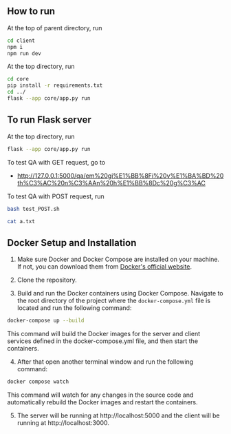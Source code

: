 ## How to run
At the top of parent directory, run
```bash
cd client
npm i
npm run dev
``` 

At the top directory, run
```bash
cd core
pip install -r requirements.txt
cd ../
flask --app core/app.py run
```

## To run Flask server
At the top directory, run
```bash
flask --app core/app.py run
```

To test QA with GET request, go to
- http://127.0.0.1:5000/qa/em%20gi%E1%BB%8Fi%20v%E1%BA%BD%20th%C3%AC%20n%C3%AAn%20h%E1%BB%8Dc%20g%C3%AC

To test QA with POST request, run
```bash
bash test_POST.sh

cat a.txt
```

## Docker Setup and Installation

1. Make sure Docker and Docker Compose are installed on your machine. If not, you can download them from [Docker's official website](https://www.docker.com/products/docker-desktop).

2. Clone the repository.

3. Build and run the Docker containers using Docker Compose. Navigate to the root directory of the project where the `docker-compose.yml` file is located and run the following command:

```sh
docker-compose up --build
```

This command will build the Docker images for the server and client services defined in the docker-compose.yml file, and then start the containers.

4. After that open another terminal window and run the following command:

```sh
docker compose watch
```

This command will watch for any changes in the source code and automatically rebuild the Docker images and restart the containers.

5. The server will be running at http://localhost:5000 and the client will be running at http://localhost:3000.
